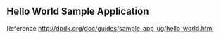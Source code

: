 ## Hello World Sample Application

Reference http://dpdk.org/doc/guides/sample_app_ug/hello_world.html
